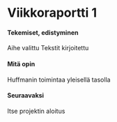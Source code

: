 # Viikkoraportti 1

#### Tekemiset, edistyminen

Aihe valittu
Tekstit kirjoitettu

#### Mitä opin

Huffmanin toimintaa yleisellä tasolla

#### Seuraavaksi

Itse projektin aloitus
